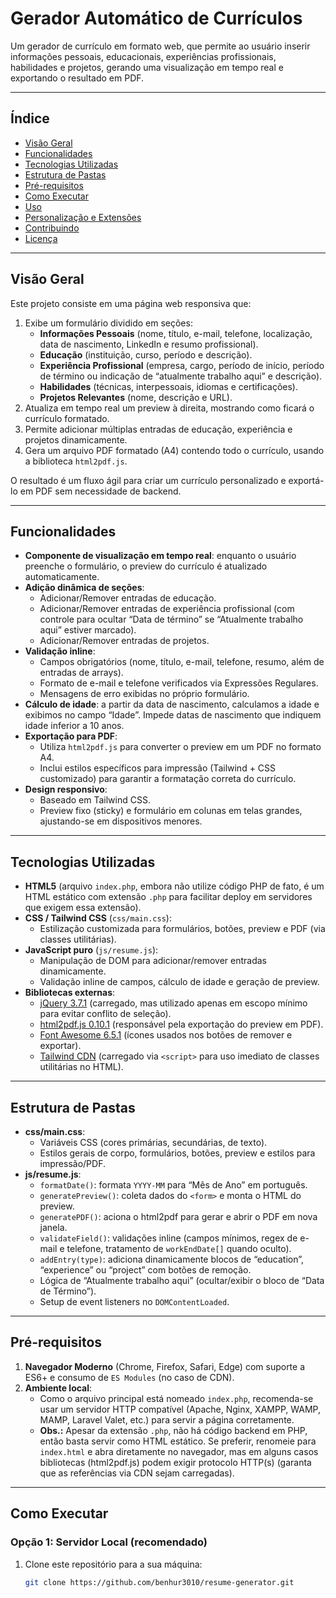 # Gerador Automático de Currículos

Um gerador de currículo em formato web, que permite ao usuário inserir informações pessoais, educacionais, experiências profissionais, habilidades e projetos, gerando uma visualização em tempo real e exportando o resultado em PDF.

---

## Índice

- [Visão Geral](#visão-geral)  
- [Funcionalidades](#funcionalidades)  
- [Tecnologias Utilizadas](#tecnologias-utilizadas)  
- [Estrutura de Pastas](#estrutura-de-pastas)  
- [Pré-requisitos](#pré-requisitos)  
- [Como Executar](#como-executar)  
- [Uso](#uso)  
- [Personalização e Extensões](#personalização-e-extensões)  
- [Contribuindo](#contribuindo)  
- [Licença](#licença)  

---

## Visão Geral

Este projeto consiste em uma página web responsiva que:

1. Exibe um formulário dividido em seções:
   - **Informações Pessoais** (nome, título, e-mail, telefone, localização, data de nascimento, LinkedIn e resumo profissional).
   - **Educação** (instituição, curso, período e descrição).
   - **Experiência Profissional** (empresa, cargo, período de início, período de término ou indicação de “atualmente trabalho aqui” e descrição).
   - **Habilidades** (técnicas, interpessoais, idiomas e certificações).
   - **Projetos Relevantes** (nome, descrição e URL).
2. Atualiza em tempo real um preview à direita, mostrando como ficará o currículo formatado.
3. Permite adicionar múltiplas entradas de educação, experiência e projetos dinamicamente.
4. Gera um arquivo PDF formatado (A4) contendo todo o currículo, usando a biblioteca `html2pdf.js`.

O resultado é um fluxo ágil para criar um currículo personalizado e exportá-lo em PDF sem necessidade de backend.

---

## Funcionalidades

- **Componente de visualização em tempo real**: enquanto o usuário preenche o formulário, o preview do currículo é atualizado automaticamente.
- **Adição dinâmica de seções**:
  - Adicionar/Remover entradas de educação.
  - Adicionar/Remover entradas de experiência profissional (com controle para ocultar “Data de término” se “Atualmente trabalho aqui” estiver marcado).
  - Adicionar/Remover entradas de projetos.
- **Validação inline**:
  - Campos obrigatórios (nome, título, e-mail, telefone, resumo, além de entradas de arrays).
  - Formato de e-mail e telefone verificados via Expressões Regulares.
  - Mensagens de erro exibidas no próprio formulário.
- **Cálculo de idade**: a partir da data de nascimento, calculamos a idade e exibimos no campo “Idade”. Impede datas de nascimento que indiquem idade inferior a 10 anos.
- **Exportação para PDF**:
  - Utiliza `html2pdf.js` para converter o preview em um PDF no formato A4.
  - Inclui estilos específicos para impressão (Tailwind + CSS customizado) para garantir a formatação correta do currículo.
- **Design responsivo**:
  - Baseado em Tailwind CSS.
  - Preview fixo (sticky) e formulário em colunas em telas grandes, ajustando-se em dispositivos menores.

---

## Tecnologias Utilizadas

- **HTML5** (arquivo `index.php`, embora não utilize código PHP de fato, é um HTML estático com extensão `.php` para facilitar deploy em servidores que exigem essa extensão).
- **CSS / Tailwind CSS** (`css/main.css`):
  - Estilização customizada para formulários, botões, preview e PDF (via classes utilitárias).
- **JavaScript puro** (`js/resume.js`):
  - Manipulação de DOM para adicionar/remover entradas dinamicamente.
  - Validação inline de campos, cálculo de idade e geração de preview.
- **Bibliotecas externas**:
  - [jQuery 3.7.1](https://code.jquery.com/jquery-3.7.1.min.js) (carregado, mas utilizado apenas em escopo mínimo para evitar conflito de seleção).
  - [html2pdf.js 0.10.1](https://cdnjs.cloudflare.com/ajax/libs/html2pdf.js/0.10.1/html2pdf.bundle.min.js) (responsável pela exportação do preview em PDF).
  - [Font Awesome 6.5.1](https://cdnjs.cloudflare.com/ajax/libs/font-awesome/6.5.1/css/all.min.css) (ícones usados nos botões de remover e exportar).
  - [Tailwind CDN](https://cdn.tailwindcss.com) (carregado via `<script>` para uso imediato de classes utilitárias no HTML).

---

## Estrutura de Pastas 

- **css/main.css**:  
  - Variáveis CSS (cores primárias, secundárias, de texto).
  - Estilos gerais de corpo, formulários, botões, preview e estilos para impressão/PDF.
- **js/resume.js**:  
  - `formatDate()`: formata `YYYY-MM` para “Mês de Ano” em português.
  - `generatePreview()`: coleta dados do `<form>` e monta o HTML do preview.
  - `generatePDF()`: aciona o html2pdf para gerar e abrir o PDF em nova janela.
  - `validateField()`: validações inline (campos mínimos, regex de e-mail e telefone, tratamento de `workEndDate[]` quando oculto).
  - `addEntry(type)`: adiciona dinamicamente blocos de “education”, “experience” ou “project” com botões de remoção.
  - Lógica de “Atualmente trabalho aqui” (ocultar/exibir o bloco de “Data de Término”).
  - Setup de event listeners no `DOMContentLoaded`.

---

## Pré-requisitos

1. **Navegador Moderno** (Chrome, Firefox, Safari, Edge) com suporte a ES6+ e consumo de `ES Modules` (no caso de CDN).
2. **Ambiente local**:
   - Como o arquivo principal está nomeado `index.php`, recomenda-se usar um servidor HTTP compatível (Apache, Nginx, XAMPP, WAMP, MAMP, Laravel Valet, etc.) para servir a página corretamente.  
   - **Obs.:** Apesar da extensão `.php`, não há código backend em PHP, então basta servir como HTML estático. Se preferir, renomeie para `index.html` e abra diretamente no navegador, mas em alguns casos bibliotecas (html2pdf.js) podem exigir protocolo HTTP(s) (garanta que as referências via CDN sejam carregadas).

---

## Como Executar

### Opção 1: Servidor Local (recomendado)

1. Clone este repositório para a sua máquina:
   ```bash
   git clone https://github.com/benhur3010/resume-generator.git
